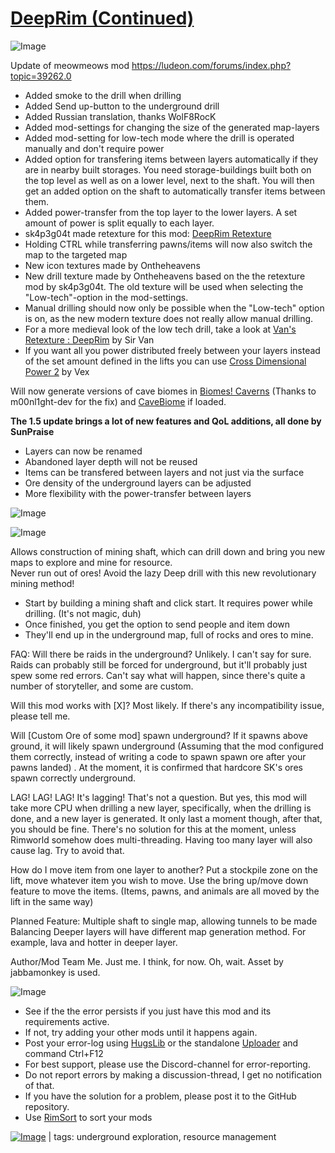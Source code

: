 # [DeepRim (Continued)](https://steamcommunity.com/sharedfiles/filedetails/?id=2164179860)

![Image](https://i.imgur.com/buuPQel.png)

Update of meowmeows mod
https://ludeon.com/forums/index.php?topic=39262.0

- Added smoke to the drill when drilling
- Added Send up-button to the underground drill
- Added Russian translation, thanks WolF8RocK
- Added mod-settings for changing the size of the generated map-layers
- Added mod-setting for low-tech mode where the drill is operated manually and don't require power
- Added option for transfering items between layers automatically if they are in nearby built storages. You need storage-buildings built both on the top level as well as on a lower level, next to the shaft. You will then get an added option on the shaft to automatically transfer items between them. 
- Added power-transfer from the top layer to the lower layers. A set amount of power is split equally to each layer.
- sk4p3g04t made retexture for this mod: [DeepRim Retexture](https://steamcommunity.com/sharedfiles/filedetails/?id=2965262893)
- Holding CTRL while transferring pawns/items will now also switch the map to the targeted map
- New icon textures made by Ontheheavens
- New drill texture made by Ontheheavens based on the the retexture mod by sk4p3g04t. The old texture will be used when selecting the "Low-tech"-option in the mod-settings.
- Manual drilling should now only be possible when the "Low-tech" option is on, as the new modern texture does not really allow manual drilling.
- For a more medieval look of the low tech drill, take a look at [Van's Retexture : DeepRim](https://steamcommunity.com/sharedfiles/filedetails/?id=3320967700) by Sir Van
- If you want all you power distributed freely between your layers instead of the set amount defined in the lifts you can use [Cross Dimensional Power 2](https://steamcommunity.com/workshop/filedetails/?id=2934265284) by Vex

Will now generate versions of cave biomes in [Biomes! Caverns](https://steamcommunity.com/sharedfiles/filedetails/?id=2969748433)  (Thanks to m00nl1ght-dev for the fix) and [CaveBiome](https://steamcommunity.com/sharedfiles/filedetails/?id=2259124387) if loaded.

**The 1.5 update brings a lot of new features and QoL additions, all done by SunPraise**
- Layers can now be renamed
- Abandoned layer depth will not be reused
- Items can be transfered between layers and not just via the surface
- Ore density of the underground layers can be adjusted
- More flexibility with the power-transfer between layers

![Image](https://i.imgur.com/pufA0kM.png)
	
![Image](https://i.imgur.com/Z4GOv8H.png)

Allows construction of mining shaft, which can drill down and bring you new maps to explore and mine for resource.  
Never run out of ores! 
Avoid the lazy Deep drill with this new revolutionary mining method!

- Start by building a mining shaft and click start. It requires power while drilling. (It's not magic, duh)
- Once finished, you get the option to send people and item down
- They'll end up in the underground map, full of rocks and ores to mine.

FAQ:
Will there be raids in the underground?
Unlikely. I can't say for sure. Raids can probably still be forced for underground, but it'll probably just spew some red errors. Can't say what will happen, since there's quite a number of storyteller, and some are custom.

Will this mod works with [X]?
Most likely. If there's any incompatibility issue, please tell me.

Will [Custom Ore of some mod] spawn underground?
If it spawns above ground, it will likely spawn underground (Assuming that the mod configured them correctly, instead of writing a code to spawn spawn ore after your pawns landed) . At the moment, it is confirmed that hardcore SK's ores spawn correctly underground.

LAG! LAG! LAG! It's lagging!
That's not a question. But yes, this mod will take more CPU when drilling a new layer, specifically, when the drilling is done, and a new layer is generated. It only last a moment though, after that, you should be fine. There's no solution for this at the moment, unless Rimworld somehow does multi-threading. Having too many layer will also cause lag. Try to avoid that.

How do I move item from one layer to another?
Put a stockpile zone on the lift, move whatever item you wish to move. Use the bring up/move down feature to move the items. (Items, pawns, and animals are all moved by the lift in the same way)

Planned Feature:
Multiple shaft to single map, allowing tunnels to be made
Balancing
Deeper layers will have different map generation method. For example, lava and hotter in deeper layer.

Author/Mod Team
Me. Just me. I think, for now.
Oh, wait. Asset by jabbamonkey is used.


![Image](https://i.imgur.com/PwoNOj4.png)



-  See if the the error persists if you just have this mod and its requirements active.
-  If not, try adding your other mods until it happens again.
-  Post your error-log using [HugsLib](https://steamcommunity.com/workshop/filedetails/?id=818773962) or the standalone [Uploader](https://steamcommunity.com/sharedfiles/filedetails/?id=2873415404) and command Ctrl+F12
-  For best support, please use the Discord-channel for error-reporting.
-  Do not report errors by making a discussion-thread, I get no notification of that.
-  If you have the solution for a problem, please post it to the GitHub repository.
-  Use [RimSort](https://github.com/RimSort/RimSort/releases/latest) to sort your mods

 

[![Image](https://img.shields.io/github/v/release/emipa606/DeepRim?label=latest%20version&style=plastic&color=9f1111&labelColor=black)](https://steamcommunity.com/sharedfiles/filedetails/changelog/2164179860) | tags:  underground exploration,  resource management
